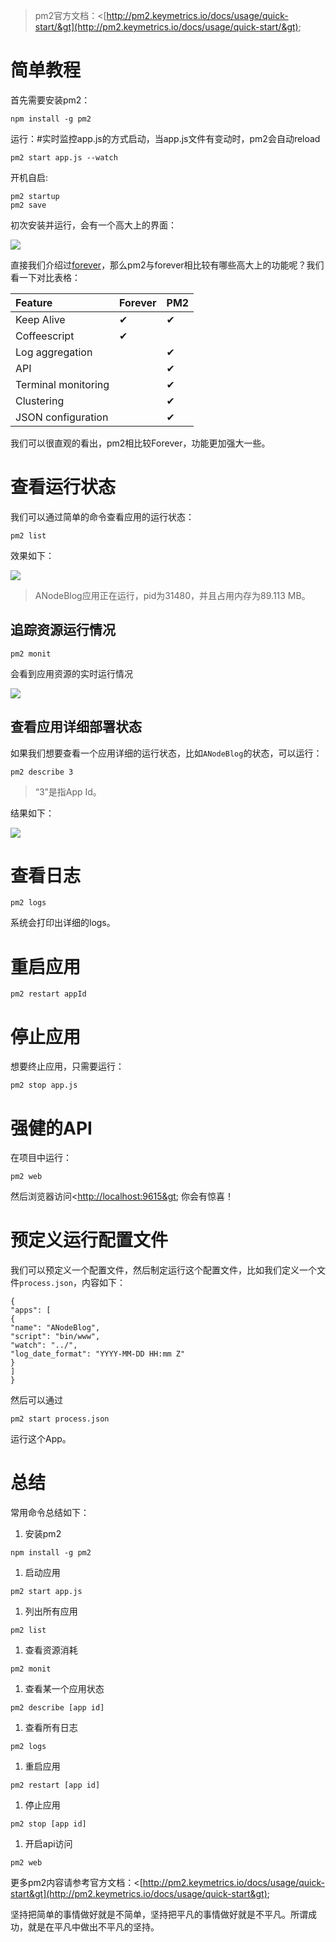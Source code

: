 > pm2官方文档：&lt;[http://pm2.keymetrics.io/docs/usage/quick-start/&gt](http://pm2.keymetrics.io/docs/usage/quick-start/&gt);

# 简单教程

首先需要安装pm2：

```
npm install -g pm2
```

运行：\#实时监控app.js的方式启动，当app.js文件有变动时，pm2会自动reload

```
pm2 start app.js --watch
```

开机自启:

```
pm2 startup
pm2 save
```

初次安装并运行，会有一个高大上的界面：

![](http://upload-images.jianshu.io/upload_images/31920-a87d9f022b1bad3b.png?imageMogr2/auto-orient/strip|imageView2/2/w/1240)

直接我们介绍过[forever](http://www.jianshu.com/p/82a64aee0710)，那么pm2与forever相比较有哪些高大上的功能呢？我们看一下对比表格：

| Feature | Forever | PM2 |
| :--- | :--- | :--- |
| Keep Alive | ✔ | ✔ |
| Coffeescript | ✔ |  |
| Log aggregation |  | ✔ |
| API |  | ✔ |
| Terminal monitoring |  | ✔ |
| Clustering |  | ✔ |
| JSON configuration |  | ✔ |

我们可以很直观的看出，pm2相比较Forever，功能更加强大一些。

# 查看运行状态

我们可以通过简单的命令查看应用的运行状态：

```
pm2 list
```

效果如下：

![](http://upload-images.jianshu.io/upload_images/31920-460416a1351fa20b.png?imageMogr2/auto-orient/strip|imageView2/2/w/1240)

> ANodeBlog应用正在运行，pid为31480，并且占用内存为89.113 MB。

## 追踪资源运行情况

```
pm2 monit
```

会看到应用资源的实时运行情况

![](http://upload-images.jianshu.io/upload_images/31920-d9b61b829f16f467.png?imageMogr2/auto-orient/strip|imageView2/2/w/1240)

## 查看应用详细部署状态

如果我们想要查看一个应用详细的运行状态，比如`ANodeBlog`的状态，可以运行：

```
pm2 describe 3
```

> “3”是指App Id。

结果如下：

![](http://upload-images.jianshu.io/upload_images/31920-7d990f92952b28c3.png?imageMogr2/auto-orient/strip|imageView2/2/w/1240)

# 查看日志

```
pm2 logs
```

系统会打印出详细的logs。

# 重启应用

```
pm2 restart appId
```

# 停止应用

想要终止应用，只需要运行：

```
pm2 stop app.js
```

# 强健的API

在项目中运行：

```
pm2 web
```

然后浏览器访问&lt;[http://localhost:9615&gt](http://localhost:9615&gt); 你会有惊喜！

# 预定义运行配置文件

我们可以预定义一个配置文件，然后制定运行这个配置文件，比如我们定义一个文件`process.json`，内容如下：

```
{
"apps": [
{
"name": "ANodeBlog",
"script": "bin/www",
"watch": "../",
"log_date_format": "YYYY-MM-DD HH:mm Z"
}
]
}
```

然后可以通过

```
pm2 start process.json
```

运行这个App。

# 总结

常用命令总结如下：

1. 安装pm2

```
npm install -g pm2
```

1. 启动应用

```
pm2 start app.js
```

1. 列出所有应用

```
pm2 list
```

1. 查看资源消耗

```
pm2 monit
```

1. 查看某一个应用状态

```
pm2 describe [app id]
```

1. 查看所有日志

```
pm2 logs
```

1. 重启应用

```
pm2 restart [app id]
```

1. 停止应用

```
pm2 stop [app id]
```

1. 开启api访问

```
pm2 web
```

更多pm2内容请参考官方文档：&lt;[http://pm2.keymetrics.io/docs/usage/quick-start&gt](http://pm2.keymetrics.io/docs/usage/quick-start&gt);

坚持把简单的事情做好就是不简单，坚持把平凡的事情做好就是不平凡。所谓成功，就是在平凡中做出不平凡的坚持。

### 



